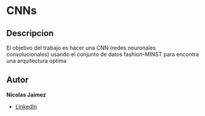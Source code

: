 # CNNs
## Descripcion 
El objetivo del trabajo es hacer una CNN (redes neuronales convolucionales) usando el  conjunto de datos fashion-MINST para encontra una arquitectura optima


## Autor
**Nicolas Jaimez**

* [LinkedIn](https://www.linkedin.com/in/nicolas-jaimez/)
